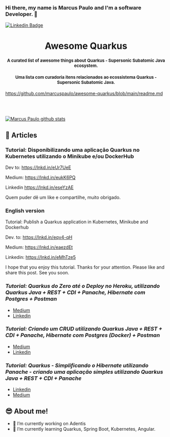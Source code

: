 ### Hi there, my name is Marcus Paulo and I'm a software Developer. 👋

[![Linkedin Badge](https://img.shields.io/badge/-Marcus%20Paulo-18186f?style=flat-square&logo=Linkedin&logoColor=white&link=https://www.linkedin.com/in/marcuspaulo/)](https://www.linkedin.com/in/marcuspaulo/) 

<h1 style="text-align: center;">
   <b>Awesome Quarkus</b>
</h1>

<h4 style="text-align: center;">
   <font size="2"> 
    A curated list of awesome things about Quarkus - Supersonic Subatomic Java ecosystem.
  </font>
</h4>

<h4 style="text-align: center;">
   <font size="2"> 
    Uma lista com curadoria itens relacionados ao ecossistema Quarkus - Supersonic Subatomic Java.
  </font>
</h4>

https://github.com/marcuspaulo/awesome-quarkus/blob/main/readme.md

<br/><br/>


[![Marcus Paulo github stats](https://github-readme-stats.vercel.app/api?username=marcuspaulo&show_icons=true&count_private=true&include_all_commits=true&theme=chartreuse-dark)](https://github.com/anuraghazra/github-readme-stats)


## :blue_book: Articles

### Tutorial: Disponibilizando uma aplicação Quarkus no Kubernetes utilizando o Minikube e/ou DockerHub

Dev to:
https://lnkd.in/eUr7UeE

Medium:
https://lnkd.in/eukK6PQ

Linkedin
https://lnkd.in/eseYzAE

Quem puder dê um like e compartilhe, muito obrigado.


### English version
Tutorial: Publish a Quarkus application in Kubernetes, Minikube and Dockerhub

Dev. to: https://lnkd.in/eqv4-qH

Medium: https://lnkd.in/eaezdEt

Linkedin: https://lnkd.in/eMhTze5

I hope that you enjoy this tutorial. Thanks for your attention. Please like and share this post. See you soon.

### *Tutorial: Quarkus do Zero até o Deploy no Heroku, utilizando Quarkus Java + REST + CDI + Panache, Hibernate com Postgres + Postman*
 - [Medium](https://medium.com/@marcus.paulo/tutorial-quarkus-do-zero-at%C3%A9-o-deploy-no-heroku-utilizando-quarkus-java-rest-cdi-panache-8d702caf451f)
 - [Linkedin](https://www.linkedin.com/post/edit/6663592212456185856/)

### *Tutorial: Criando um CRUD utilizando Quarkus Java + REST + CDI + Panache, Hibernate com Postgres (Docker) + Postman*
 - [Medium](https://medium.com/@marcus.paulo/tutorial-criando-um-crud-utilizando-quarkus-java-rest-cdi-panache-hibernate-com-postgres-59793e0d7162)
 - [Linkedin](https://www.linkedin.com/post/edit/6610201209796124672/)

### *Tutorial: Quarkus - Simplificando o Hibernate utilizando Panache - criando uma aplicação simples utilizando Quarkus Java + REST + CDI + Panache*
 - [Linkedin](https://www.linkedin.com/pulse/tutorial-quarkus-simplificando-o-hibernate-panache-da-silva-melo/?trackingId=ZKDzZVAhSyCmZDMvGo1n%2BA%3D%3D)
 - [Medium](https://medium.com/@marcus.paulo/tutorial-quarkus-simplificando-o-hibernate-utilizando-panache-criando-uma-aplica%C3%A7%C3%A3o-simples-393134a58073?sk=1046041d2ca00fd384150de421d7a4d2)

## :sunglasses: About me!
- 🔭 I’m currently working on Adentis
- 🌱 I’m currently learning Quarkus, Spring Boot, Kubernetes, Angular. 
<!--
**marcuspaulo/marcuspaulo** is a ✨ _special_ ✨ repository because its `README.md` (this file) appears on your GitHub profile.


